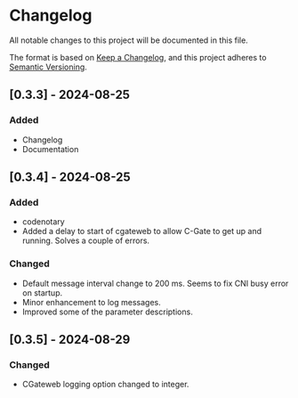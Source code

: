 # Changelog

All notable changes to this project will be documented in this file.

The format is based on [Keep a Changelog](https://keepachangelog.com/en/1.1.0/),
and this project adheres to [Semantic Versioning](https://semver.org/spec/v2.0.0.html).

## [0.3.3] - 2024-08-25

### Added

- Changelog
- Documentation

## [0.3.4] - 2024-08-25

### Added

- codenotary
- Added a delay to start of cgateweb to allow C-Gate to get up and running. Solves a couple of errors.

### Changed

- Default message interval change to 200 ms. Seems to fix CNI busy error on startup.
- Minor enhancement to log messages.
- Improved some of the parameter descriptions.

## [0.3.5] - 2024-08-29

### Changed

- CGateweb logging option changed to integer.